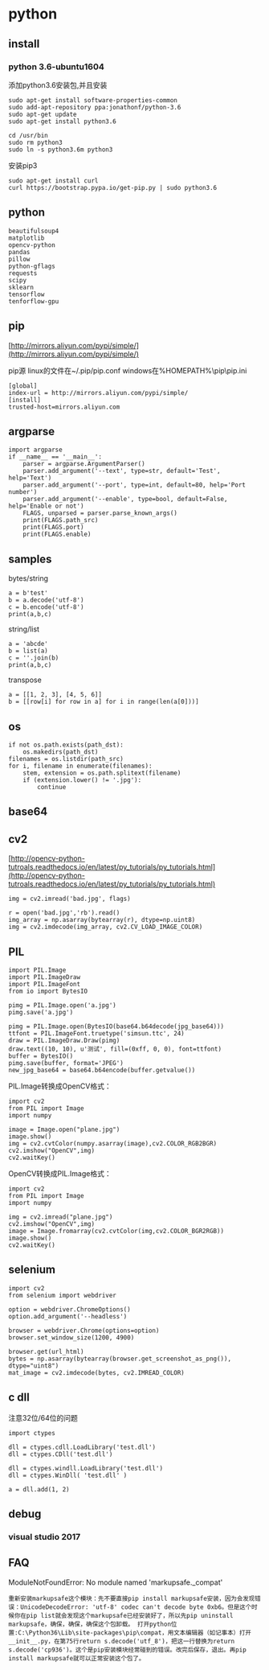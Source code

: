 # python

## install
### python 3.6-ubuntu1604
添加python3.6安装包,并且安装
```
sudo apt-get install software-properties-common
sudo add-apt-repository ppa:jonathonf/python-3.6
sudo apt-get update
sudo apt-get install python3.6

cd /usr/bin
sudo rm python3
sudo ln -s python3.6m python3
```
安装pip3
```
sudo apt-get install curl
curl https://bootstrap.pypa.io/get-pip.py | sudo python3.6
```

## python
```
beautifulsoup4
matplotlib
opencv-python
pandas
pillow
python-gflags
requests
scipy
sklearn
tensorflow
tenforflow-gpu
```

## pip
[http://mirrors.aliyun.com/pypi/simple/](http://mirrors.aliyun.com/pypi/simple/)

pip源
linux的文件在~/.pip/pip.conf
windows在%HOMEPATH%\pip\pip.ini
```
[global]
index-url = http://mirrors.aliyun.com/pypi/simple/
[install]
trusted-host=mirrors.aliyun.com
```

## argparse
```
import argparse
if __name__ == '__main__':
    parser = argparse.ArgumentParser()
    parser.add_argument('--text', type=str, default='Test', help='Text')
    parser.add_argument('--port', type=int, default=80, help='Port number')
    parser.add_argument('--enable', type=bool, default=False, help='Enable or not')
    FLAGS, unparsed = parser.parse_known_args()
    print(FLAGS.path_src)
    print(FLAGS.port)
    print(FLAGS.enable)
```

## samples
bytes/string
```
a = b'test'
b = a.decode('utf-8')
c = b.encode('utf-8')
print(a,b,c)
```
string/list
```
a = 'abcde'
b = list(a)
c = ''.join(b)
print(a,b,c)
```
transpose
```
a = [[1, 2, 3], [4, 5, 6]]
b = [[row[i] for row in a] for i in range(len(a[0]))]
```

## os
```
if not os.path.exists(path_dst):
    os.makedirs(path_dst)
filenames = os.listdir(path_src)
for i, filename in enumerate(filenames):
    stem, extension = os.path.splitext(filename)
    if (extension.lower() != '.jpg'):
        continue
```

## base64

## cv2
[http://opencv-python-tutroals.readthedocs.io/en/latest/py_tutorials/py_tutorials.html](http://opencv-python-tutroals.readthedocs.io/en/latest/py_tutorials/py_tutorials.html)
```
img = cv2.imread('bad.jpg', flags) 

r = open('bad.jpg','rb').read() 
img_array = np.asarray(bytearray(r), dtype=np.uint8) 
img = cv2.imdecode(img_array, cv2.CV_LOAD_IMAGE_COLOR) 
```

## PIL
```
import PIL.Image
import PIL.ImageDraw
import PIL.ImageFont
from io import BytesIO

pimg = PIL.Image.open('a.jpg')
pimg.save('a.jpg')

pimg = PIL.Image.open(BytesIO(base64.b64decode(jpg_base64)))
ttfont = PIL.ImageFont.truetype('simsun.ttc', 24)
draw = PIL.ImageDraw.Draw(pimg)
draw.text((10, 10), u'测试', fill=(0xff, 0, 0), font=ttfont)
buffer = BytesIO()
pimg.save(buffer, format='JPEG')
new_jpg_base64 = base64.b64encode(buffer.getvalue())
```

PIL.Image转换成OpenCV格式：
```
import cv2  
from PIL import Image  
import numpy  
  
image = Image.open("plane.jpg")  
image.show()  
img = cv2.cvtColor(numpy.asarray(image),cv2.COLOR_RGB2BGR)  
cv2.imshow("OpenCV",img)  
cv2.waitKey()  
```

OpenCV转换成PIL.Image格式：
```
import cv2  
from PIL import Image  
import numpy  
  
img = cv2.imread("plane.jpg")  
cv2.imshow("OpenCV",img)  
image = Image.fromarray(cv2.cvtColor(img,cv2.COLOR_BGR2RGB))  
image.show()  
cv2.waitKey()  
```

## selenium
```
import cv2
from selenium import webdriver

option = webdriver.ChromeOptions()
option.add_argument('--headless')   

browser = webdriver.Chrome(options=option)    
browser.set_window_size(1200, 4900)   

browser.get(url_html)
bytes = np.asarray(bytearray(browser.get_screenshot_as_png()), dtype="uint8")
mat_image = cv2.imdecode(bytes, cv2.IMREAD_COLOR)
```

## c dll
注意32位/64位的问题
```
import ctypes  

dll = ctypes.cdll.LoadLibrary('test.dll')
dll = ctypes.CDll('test.dll')

dll = ctypes.windll.LoadLibrary('test.dll') 
dll = ctypes.WinDll( 'test.dll' )

a = dll.add(1, 2)  
```

## debug
### visual studio 2017



## FAQ
ModuleNotFoundError: No module named 'markupsafe._compat'
```
重新安装markupsafe这个模块：先不要直接pip install markupsafe安装，因为会发现错误：UnicodeDecodeError: 'utf-8' codec can't decode byte 0xb6。但是这个时候你在pip list就会发现这个markupsafe已经安装好了，所以先pip uninstall markupsafe，确保，确保，确保这个包卸载。 打开python位置:C:\Python36\Lib\site-packages\pip\compat，用文本编辑器（如记事本）打开__init__.py，在第75行return s.decode('utf_8')，把这一行替换为return s.decode('cp936')。这个是pip安装模块经常碰到的错误。改完后保存，退出。再pip install markupsafe就可以正常安装这个包了。
```



